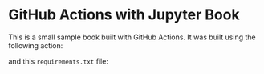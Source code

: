 GitHub Actions with Jupyter Book
================================

This is a small sample book built with GitHub Actions. It was built using the
following action:


and this `requirements.txt` file:
